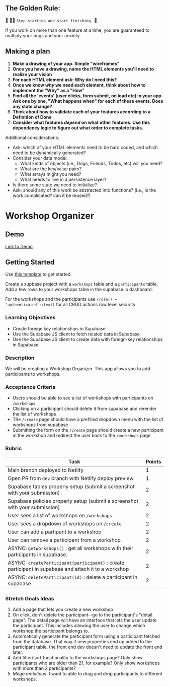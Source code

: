 ## The Golden Rule:

🦸 🦸‍♂️ `Stop starting and start finishing.` 🏁

If you work on more than one feature at a time, you are guaranteed to multiply your bugs and your anxiety.

## Making a plan

1. **Make a drawing of your app. Simple "wireframes"**
1. **Once you have a drawing, name the HTML elements you'll need to realize your vision**
1. **For each HTML element ask: Why do I need this?**
1. **Once we know _why_ we need each element, think about how to implement the "Why" as a "How"**
1. **Find all the 'events' (user clicks, form submit, on load etc) in your app. Ask one by one, "What happens when" for each of these events. Does any state change?**
1. **Think about how to validate each of your features according to a Definition of Done**
1. **Consider what features _depend_ on what other features. Use this dependency logic to figure out what order to complete tasks.**

Additional considerations:

- Ask: which of your HTML elements need to be hard coded, and which need to be dynamically generated?
- Consider your data model.
  - What kinds of objects (i.e., Dogs, Friends, Todos, etc) will you need?
  - What are the key/value pairs?
  - What arrays might you need?
  - What needs to live in a persistence layer?
- Is there some state we need to initialize?
- Ask: should any of this work be abstracted into functions? (i.e., is the work complicated? can it be reused?)

# Workshop Organizer

## Demo

[Link to Demo](https://alchemy-web-workshop-organizer.netlify.app/)

## Getting Started

Use [this template](https://github.com/alchemycodelab/web-template-supabase) to get started.

Create a supbase project with a `workshops` table and a `participants` table. Add a few rows to your workshops table in the supabase.io dashboard.

For the workshops and the participants use `(role() = 'authenticated'::text)` for all CRUD actions row level security.

### Learning Objectives

- Create foreign key relationships in Supabase
- Use the Supabase JS client to fetch related data in Supabase
- Use the Supabase JS client to create data with foreign-key relationships in Supabase

### Description

We will be creating a Workshop Organizer. This app allows you to add participants to workshops.

### Acceptance Criteria

- Users should be able to see a list of workshops with participants on `/workshops`
- Clicking on a participant should delete it from supabase and rerender the list of workshops
- The `/create` page should have a prefilled dropdown menu with the list of workshops from supabase
- Submitting the form on the `/create` page should create a new participant in the workshop and redirect the user back to the `/workshops` page

### Rubric

| Task                                                                                                 | Points |
| ---------------------------------------------------------------------------------------------------- | ------ |
| Main branch deployed to Netlify                                                                      | 1      |
| Open PR from `dev` branch with Netlify deploy preview                                                | 1      |
| Supabase tables properly setup (submit a screenshot with your submission)                            | 2      |
| Supabase policies properly setup (submit a screenshot with your submission)                          | 2      |
| User sees a list of workshops on `/workshops`                                                        | 2      |
| User sees a dropdown of workshops on `/create`                                                       | 2      |
| User can add a partipant to a workshop                                                               | 2      |
| User can remove a participant from a workshop                                                        | 2      |
| ASYNC: `getWorkshops()` : get all workshops with their participants in supabase.                     | 2      |
| ASYNC: `createParticipant(participant)` : create participant in supabase and attach it to a workshop | 2      |
| ASYNC: `deleteParticipant(id)` : delete a participant in supabase                                    | 2      |

### Stretch Goals Ideas

1. Add a page that lets you create a new workshop
2. On click, don't delete the participant--go to the participant's "detail page". The detail page will have an interface that lets the user update the participant. This includes allowing the user to change which workshop the participant belongs to.
3. Automatically generate the participant form using a participant fetched from the database. That way if new properties end up added to the participant table, the front end dev doesn't need to update the front end later.
4. Add filter/sort functionality to the workshops page? Only show participants who are older than 21, for example? Only show workshops with more than 2 participants?
5. _Mega ambitious_: I want to able to drag and drop participants to different workshops.
